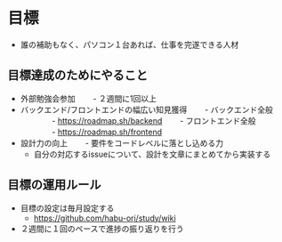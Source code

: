 # 目標
- 誰の補助もなく、パソコン１台あれば、仕事を完遂できる人材

## 目標達成のためにやること
- 外部勉強会参加
　　- ２週間に1回以上
- バックエンド/フロントエンドの幅広い知見獲得
　　- バックエンド全般
　　　　- https://roadmap.sh/backend
　　- フロントエンド全般
　　　　- https://roadmap.sh/frontend
- 設計力の向上
　　- 要件をコードレベルに落とし込める力
   - 自分の対応するissueについて、設計を文章にまとめてから実装する

## 目標の運用ルール
- 目標の設定は毎月設定する
  - https://github.com/habu-ori/study/wiki
- ２週間に１回のペースで進捗の振り返りを行う
